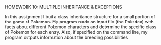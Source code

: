 HOMEWORK 10: MULTIPLE INHERITANCE & EXCEPTIONS


In this assignment I buit a class inheritance structure for a small portion of the game of Pokemon.
My program reads an input file (the Pokedex) with facts about different Pokemon characters and determine
the specific class of Pokemon for each entry. Also, if specified on the command line, my program
outputs information about the breeding possibilities






